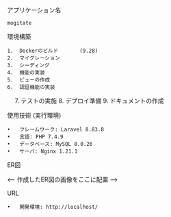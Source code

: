 アプリケーション名

    mogitate

環境構築

	1.	Dockerのビルド       (9.28)
	2.	マイグレーション
	3.	シーディング
  	4.	機能の実装
	5.	ビューの作成
	6.	認証機能の実装
　	7.	テストの実施
	8.	デプロイ準備
	9.	ドキュメントの作成

   

使用技術 (実行環境)

	•	フレームワーク: Laravel 8.83.8
	•	言語: PHP 7.4.9
	•	データベース: MySQL 8.0.26
	•	サーバ: Nginx 1.21.1

ER図

<– 作成したER図の画像をここに配置 –>

URL

	•	開発環境: http://localhost/
